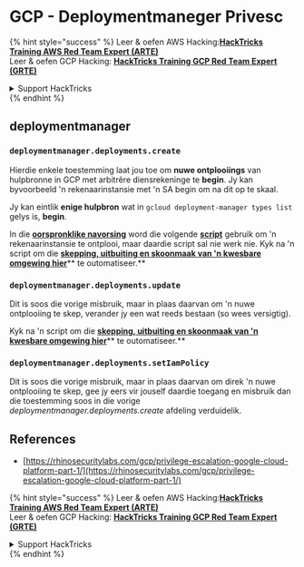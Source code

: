 # GCP - Deploymentmaneger Privesc

{% hint style="success" %}
Leer & oefen AWS Hacking:<img src="../../../.gitbook/assets/image (1) (1) (1) (1).png" alt="" data-size="line">[**HackTricks Training AWS Red Team Expert (ARTE)**](https://training.hacktricks.xyz/courses/arte)<img src="../../../.gitbook/assets/image (1) (1) (1) (1).png" alt="" data-size="line">\
Leer & oefen GCP Hacking: <img src="../../../.gitbook/assets/image (2) (1).png" alt="" data-size="line">[**HackTricks Training GCP Red Team Expert (GRTE)**<img src="../../../.gitbook/assets/image (2) (1).png" alt="" data-size="line">](https://training.hacktricks.xyz/courses/grte)

<details>

<summary>Support HackTricks</summary>

* Kyk na die [**subskripsie planne**](https://github.com/sponsors/carlospolop)!
* **Sluit aan by die** 💬 [**Discord groep**](https://discord.gg/hRep4RUj7f) of die [**telegram groep**](https://t.me/peass) of **volg** ons op **Twitter** 🐦 [**@hacktricks\_live**](https://twitter.com/hacktricks_live)**.**
* **Deel hacking truuks deur PRs in te dien na die** [**HackTricks**](https://github.com/carlospolop/hacktricks) en [**HackTricks Cloud**](https://github.com/carlospolop/hacktricks-cloud) github repos.

</details>
{% endhint %}

## deploymentmanager

### `deploymentmanager.deployments.create`

Hierdie enkele toestemming laat jou toe om **nuwe ontplooiings** van hulpbronne in GCP met arbitrêre diensrekeninge te **begin**. Jy kan byvoorbeeld 'n rekenaarinstansie met 'n SA begin om na dit op te skaal.

Jy kan eintlik **enige hulpbron** wat in `gcloud deployment-manager types list` gelys is, **begin**.

In die [**oorspronklike navorsing**](https://rhinosecuritylabs.com/gcp/privilege-escalation-google-cloud-platform-part-1/) word die volgende [**script**](https://github.com/RhinoSecurityLabs/GCP-IAM-Privilege-Escalation/blob/master/ExploitScripts/deploymentmanager.deployments.create.py) gebruik om 'n rekenaarinstansie te ontplooi, maar daardie script sal nie werk nie. Kyk na 'n script om die [**skepping, uitbuiting en skoonmaak van 'n kwesbare omgewing hier**](https://github.com/carlospolop/gcp_privesc_scripts/blob/main/tests/1-deploymentmanager.deployments.create.sh)** te outomatiseer.**

### `deploymentmanager.deployments.update`

Dit is soos die vorige misbruik, maar in plaas daarvan om 'n nuwe ontplooiing te skep, verander jy een wat reeds bestaan (so wees versigtig).

Kyk na 'n script om die [**skepping, uitbuiting en skoonmaak van 'n kwesbare omgewing hier**](https://github.com/carlospolop/gcp_privesc_scripts/blob/main/tests/e-deploymentmanager.deployments.update.sh)** te outomatiseer.**

### `deploymentmanager.deployments.setIamPolicy`

Dit is soos die vorige misbruik, maar in plaas daarvan om direk 'n nuwe ontplooiing te skep, gee jy eers vir jouself daardie toegang en misbruik dan die toestemming soos in die vorige _deploymentmanager.deployments.create_ afdeling verduidelik.

## References

* [https://rhinosecuritylabs.com/gcp/privilege-escalation-google-cloud-platform-part-1/](https://rhinosecuritylabs.com/gcp/privilege-escalation-google-cloud-platform-part-1/)

{% hint style="success" %}
Leer & oefen AWS Hacking:<img src="../../../.gitbook/assets/image (1) (1) (1) (1).png" alt="" data-size="line">[**HackTricks Training AWS Red Team Expert (ARTE)**](https://training.hacktricks.xyz/courses/arte)<img src="../../../.gitbook/assets/image (1) (1) (1) (1).png" alt="" data-size="line">\
Leer & oefen GCP Hacking: <img src="../../../.gitbook/assets/image (2) (1).png" alt="" data-size="line">[**HackTricks Training GCP Red Team Expert (GRTE)**<img src="../../../.gitbook/assets/image (2) (1).png" alt="" data-size="line">](https://training.hacktricks.xyz/courses/grte)

<details>

<summary>Support HackTricks</summary>

* Kyk na die [**subskripsie planne**](https://github.com/sponsors/carlospolop)!
* **Sluit aan by die** 💬 [**Discord groep**](https://discord.gg/hRep4RUj7f) of die [**telegram groep**](https://t.me/peass) of **volg** ons op **Twitter** 🐦 [**@hacktricks\_live**](https://twitter.com/hacktricks_live)**.**
* **Deel hacking truuks deur PRs in te dien na die** [**HackTricks**](https://github.com/carlospolop/hacktricks) en [**HackTricks Cloud**](https://github.com/carlospolop/hacktricks-cloud) github repos.

</details>
{% endhint %}
